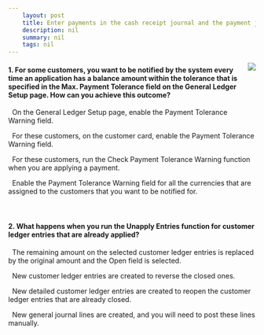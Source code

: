 ```yaml
---
    layout: post
    title: Enter payments in the cash receipt journal and the payment journal in Dynamics 365 Business Central  
    description: nil
    summary: nil
    tags: nil
---
```



 <a target="_blank" href="https://docs.microsoft.com/en-us/learn/modules/enter-payments-dynamics-365-business-central/8-check/"><i class="fas fa-external-link-alt"></i> </a>
 <img align="right" src="https://docs.microsoft.com/en-us/learn/achievements/enter-payments-dynamics-365-business-central.svg">
####  1. For some customers, you want to be notified by the system every time an application has a balance amount within the tolerance that is specified in the Max. Payment Tolerance field on the General Ledger Setup page. How can you achieve this outcome?


<i class='fas fa-check-square' style='color: Dodgerblue;'></i> &nbsp;&nbsp;On the General Ledger Setup page, enable the Payment Tolerance Warning field.

<i class='far fa-square'></i> &nbsp;&nbsp;For these customers, on the customer card, enable the Payment Tolerance Warning field.

<i class='far fa-square'></i> &nbsp;&nbsp;For these customers, run the Check Payment Tolerance Warning function when you are applying a payment.

<i class='far fa-square'></i> &nbsp;&nbsp;Enable the Payment Tolerance Warning field for all the currencies that are assigned to the customers that you want to be notified for.
<br />
<br />
<br />

####  2. What happens when you run the Unapply Entries function for customer ledger entries that are already applied?


<i class='far fa-square'></i> &nbsp;&nbsp;The remaining amount on the selected customer ledger entries is replaced by the original amount and the Open field is selected.

<i class='far fa-square'></i> &nbsp;&nbsp;New customer ledger entries are created to reverse the closed ones.

<i class='fas fa-check-square' style='color: Dodgerblue;'></i> &nbsp;&nbsp;New detailed customer ledger entries are created to reopen the customer ledger entries that are already closed.

<i class='far fa-square'></i> &nbsp;&nbsp;New general journal lines are created, and you will need to post these lines manually.
<br />
<br />
<br />
